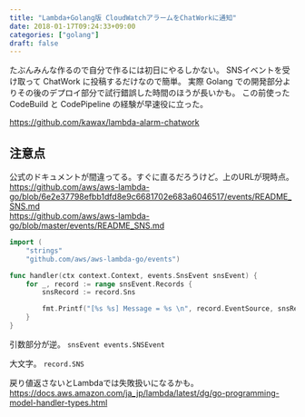 ```yaml
---
title: "Lambda+Golang版 CloudWatchアラームをChatWorkに通知"
date: 2018-01-17T09:24:33+09:00
categories: ["golang"]
draft: false
---
```


たぶんみんな作るので自分で作るには初日にやるしかない。
SNSイベントを受け取って ChatWork に投稿するだけなので簡単。
実際 Golang での開発部分よりその後のデプロイ部分で試行錯誤した時間のほうが長いかも。
この前使った CodeBuild と CodePipeline の経験が早速役に立った。

https://github.com/kawax/lambda-alarm-chatwork

## 注意点
公式のドキュメントが間違ってる。すぐに直るだろうけど。上のURLが現時点。  
https://github.com/aws/aws-lambda-go/blob/6e2e37798efbb1dfd8e9c6681702e683a6046517/events/README_SNS.md  
https://github.com/aws/aws-lambda-go/blob/master/events/README_SNS.md

```go
import (
    "strings"
    "github.com/aws/aws-lambda-go/events")

func handler(ctx context.Context, events.SnsEvent snsEvent) {
    for _, record := range snsEvent.Records {
        snsRecord := record.Sns

        fmt.Printf("[%s %s] Message = %s \n", record.EventSource, snsRecord.Timestamp, snsRecord.Message) 
    }
}
```

引数部分が逆。
`snsEvent events.SNSEvent`

大文字。
`record.SNS`

戻り値返さないとLambdaでは失敗扱いになるかも。  
https://docs.aws.amazon.com/ja_jp/lambda/latest/dg/go-programming-model-handler-types.html
